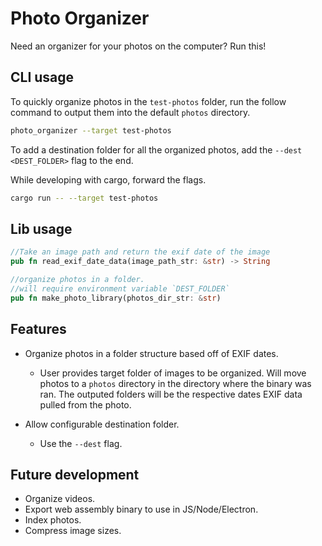 # Photo Organizer

Need an organizer for your photos on the computer? Run this!

## CLI usage

To quickly organize photos in the `test-photos` folder, run the follow command to output them into the default `photos` directory.

```bash
photo_organizer --target test-photos
```

To add a destination folder for all the organized photos, add the `--dest <DEST_FOLDER>` flag to the end.

While developing with cargo, forward the flags.

```bash
cargo run -- --target test-photos
```

## Lib usage

```rust
//Take an image path and return the exif date of the image
pub fn read_exif_date_data(image_path_str: &str) -> String

//organize photos in a folder.
//will require environment variable `DEST_FOLDER`
pub fn make_photo_library(photos_dir_str: &str)
```

## Features

- Organize photos in a folder structure based off of EXIF dates.

  - User provides target folder of images to be organized. Will move photos to a `photos` directory in the directory where the binary was ran. The outputed folders will be the respective dates EXIF data pulled from the photo.

- Allow configurable destination folder.

  - Use the `--dest` flag.

## Future development

- Organize videos.
- Export web assembly binary to use in JS/Node/Electron.
- Index photos.
- Compress image sizes.
